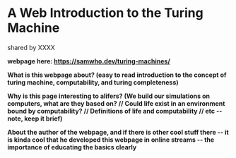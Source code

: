 # A Web Introduction to the Turing Machine
shared by XXXX

**webpage here: https://samwho.dev/turing-machines/**

**What is this webpage about? (easy to read introduction to the concept of turing machine, computability, and turing completeness)**

**Why is this page interesting to alifers? (We build our simulations on computers, what are they based on? // Could life exist in an environment bound by computability? // Definitions of life and computability // etc -- note, keep it brief)**

**About the author of the webpage, and if there is other cool stuff there -- it is kinda cool that he developed this webpage in online streams -- the importance of educating the basics clearly**